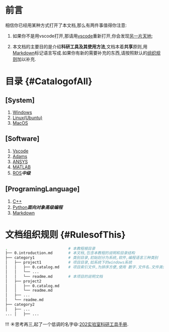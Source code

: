 # 前言

相信你已经用某种方式打开了本文档,那么有两件事值得你注意:

1. 如果你不是用vscode打开,那请用[vscode](https://code.visualstudio.com/ "vscode下载网站")重新打开,你会发现[另一片天地](software/vscode/0.catalog.md "vscode安装教程");

2. 本文档的主要目的是介绍**科研工具及其使用方法**,文档本着**共享**原则,用[Markdown](ProgramingLanguage/Markdown/0.catalog.md "Markdown语法")标记语言写成.如果你有新的需要补充的东西,请按照默认的[组织规则](#RulesofThis)加以补充.

# 目录 {#CatalogofAll}

## [System]

1. [Windows](system/windows/readme.md "windows系统说明")
1. [Linux(Ubuntu)](system/ubuntu/readme.md "windows系统说明")  
1. [MacOS](software/ROS/Install%20ROS%20on%20Mac.md "Mac")

## [Software]

1. [Vscode](software/vscode/readme.md "vscode软件使用说明")
1. [Adams](software/adams/readme.md "adams软件教程")
1. [ANSYS](software/ANSYS/readme.md "ANSYS软件教程")
1. [MATLAB](software/MATLAB/readme.md "MATLAB软件教程")
1. [ROS](software/ROS/0.catalog.md "ROS软件教程")***中级***

## [ProgramingLanguage]

1. [C++](ProgramingLanguage/cpp/readme.md "c++教程")
1. [Python](ProgramingLanguage/python/0.catalog.md "python教程")***面向对象高级编程***
1. [Markdown](ProgramingLanguage/markdown/readme.md "markdown教程")

# 文档组织规则 {#RulesofThis}
```sh
.                           # 本教程根目录
├── 0.introduction.md       # 本文档,包含本教程的说明和目录结构
├── category1               # 类别目录,初始划分为系统,软件,编程语言三种类别
│   ├── project1            # 项目目录,如系统下的windows系统
│   │   ├── 0.catalog.md    # 项目索引文件,为排序方便,使用 数字.文件名.文件类型名 的命名方式
│   │   └── ... 
│   │   └── readme.md       # 本项目的说明文档
│   ├── project2
│   │   ├── 0.catalog.md
│   │   └── readme.md
│   ├── ... 
│   └── readme.md
├── category2
│   ├── ... 
... │   ├── ... 
```
!!! :sunny:思考再三,起了一个低调的名字:smile::[202实验室科研工具手册](./0.introduction.md "机器人专业百科全书").
